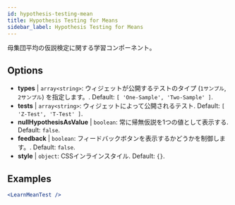 ```yaml
---
id: hypothesis-testing-mean
title: Hypothesis Testing for Means
sidebar_label: Hypothesis Testing for Means
---
```


母集団平均の仮説検定に関する学習コンポーネント。

## Options

* __types__ | `array<string>`: ウィジェットが公開するテストのタイプ (`1サンプル`, `2サンプル`) を指定します。. Default: `[
  'One-Sample',
  'Two-Sample'
]`.
* __tests__ | `array<string>`: ウィジェットによって公開されるテスト. Default: `[
  'Z-Test',
  'T-Test'
]`.
* __nullHypothesisAsValue__ | `boolean`: 常に帰無仮説を1つの値として表示する. Default: `false`.
* __feedback__ | `boolean`: フィードバックボタンを表示するかどうかを制御します。. Default: `false`.
* __style__ | `object`: CSSインラインスタイル. Default: `{}`.


## Examples

```jsx live
<LearnMeanTest />
```

